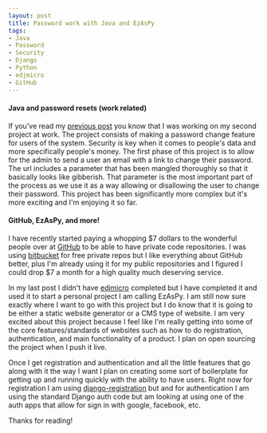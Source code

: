 ```yaml
---
layout: post
title: Password work with Java and EzAsPy
tags:
- Java
- Password
- Security
- Django
- Python
- edjmicro
- GitHub
---
```


#### Java and password resets (work related) ####
If you've read my [previous post](http://edhedges.com/blog/archives/updates-edjmicro-work-and-miscellaneous/) you know that I was working on my second project at work. The project consists of making a password change feature for users of the system. Security is key when it comes to people's data and more specifically people's money. The first phase of this project is to allow for the admin to send a user an email with a link to change their password. The url includes a parameter that has been mangled thoroughly so that it basically looks like gibberish. That parameter is the most important part of the process as we use it as a way allowing or disallowing the user to change their password. This project has been significantly more complex but it's more exciting and I'm enjoying it so far.

#### GitHub, EzAsPy, and more! ####
I have recently started paying a whopping $7 dollars to the wonderful people over at [GitHub](https://github.com/) to be able to have private code repositories. I was using [bitbucket](https://bitbucket.org/) for free private repos but I like everything about GitHub better, plus I'm already using it for my public repositories and I figured I could drop $7 a month for a high quality much deserving service.

In my last post I didn't have [edjmicro](https://github.com/edhedges/edjmicro) completed but I have completed it and used it to start a personal project I am calling EzAsPy. I am still now sure exactly where I want to go with this project but I do know that it is going to be either a static website generator or a CMS type of website. I am very excited about this project because I feel like I'm really getting into some of the core features/standards of websites such as how to do registration, authentication, and main functionality of a product. I plan on open sourcing the project when I push it live.

Once I get registration and authentication and all the little features that go along with it the way I want I plan on creating some sort of boilerplate for getting up and running quickly with the ability to have users. Right now for registration I am using [django-registration](https://bitbucket.org/ubernostrum/django-registration/) but and for authentication I am using the standard Django auth code but am looking at using one of the auth apps that allow for sign in with google, facebook, etc.

Thanks for reading!
